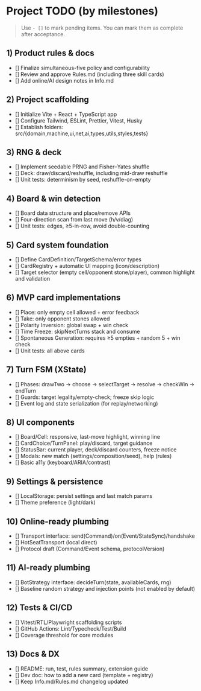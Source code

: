 # Project TODO (by milestones)

> Use `- []` to mark pending items. You can mark them as complete after acceptance.

## 1) Product rules & docs
- [] Finalize simultaneous-five policy and configurability
- [] Review and approve Rules.md (including three skill cards)
- [] Add online/AI design notes in Info.md

## 2) Project scaffolding
- [] Initialize Vite + React + TypeScript app
- [] Configure Tailwind, ESLint, Prettier, Vitest, Husky
- [] Establish folders: src/{domain,machine,ui,net,ai,types,utils,styles,tests}

## 3) RNG & deck
- [] Implement seedable PRNG and Fisher–Yates shuffle
- [] Deck: draw/discard/reshuffle, including mid-draw reshuffle
- [] Unit tests: determinism by seed, reshuffle-on-empty

## 4) Board & win detection
- [] Board data structure and place/remove APIs
- [] Four-direction scan from last move (h/v/diag)
- [] Unit tests: edges, ≥5-in-row, avoid double-counting

## 5) Card system foundation
- [] Define CardDefinition/TargetSchema/error types
- [] CardRegistry + automatic UI mapping (icon/description)
- [] Target selector (empty cell/opponent stone/player), common highlight and validation

## 6) MVP card implementations
- [] Place: only empty cell allowed + error feedback
- [] Take: only opponent stones allowed
- [] Polarity Inversion: global swap + win check
- [] Time Freeze: skipNextTurns stack and consume
- [] Spontaneous Generation: requires ≥5 empties + random 5 + win check
- [] Unit tests: all above cards

## 7) Turn FSM (XState)
- [] Phases: drawTwo → choose → selectTarget → resolve → checkWin → endTurn
- [] Guards: target legality/empty-check; freeze skip logic
- [] Event log and state serialization (for replay/networking)

## 8) UI components
- [] Board/Cell: responsive, last-move highlight, winning line
- [] CardChoice/TurnPanel: play/discard, target guidance
- [] StatusBar: current player, deck/discard counters, freeze notice
- [] Modals: new match (settings/composition/seed), help (rules)
- [] Basic a11y (keyboard/ARIA/contrast)

## 9) Settings & persistence
- [] LocalStorage: persist settings and last match params
- [] Theme preference (light/dark)

## 10) Online-ready plumbing
- [] Transport interface: send(Command)/on(Event/StateSync)/handshake
- [] HotSeatTransport (local direct)
- [] Protocol draft (Command/Event schema, protocolVersion)

## 11) AI-ready plumbing
- [] BotStrategy interface: decideTurn(state, availableCards, rng)
- [] Baseline random strategy and injection points (not enabled by default)

## 12) Tests & CI/CD
- [] Vitest/RTL/Playwright scaffolding scripts
- [] GitHub Actions: Lint/Typecheck/Test/Build
- [] Coverage threshold for core modules

## 13) Docs & DX
- [] README: run, test, rules summary, extension guide
- [] Dev doc: how to add a new card (template + registry)
- [] Keep Info.md/Rules.md changelog updated
